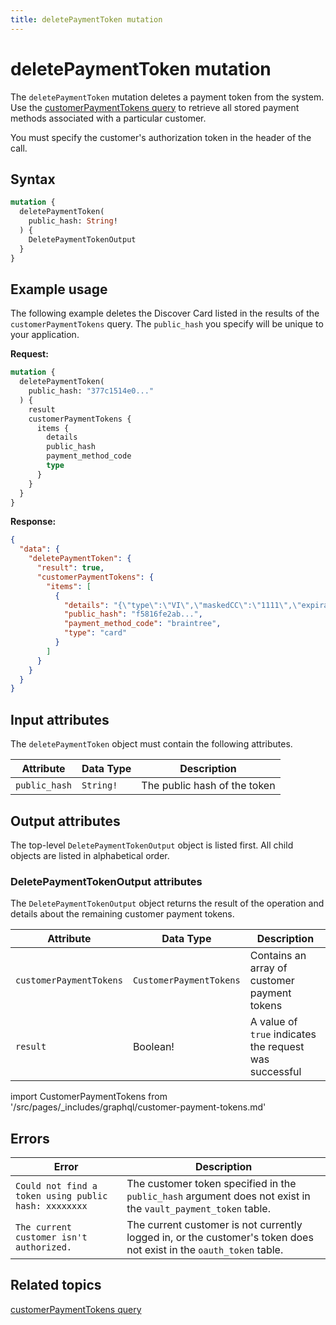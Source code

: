 ```yaml
---
title: deletePaymentToken mutation
---
```


# deletePaymentToken mutation

The `deletePaymentToken` mutation deletes a payment token from the system. Use the [customerPaymentTokens query](../queries/customer-payment-tokens.md) to retrieve all stored payment methods associated with a particular customer.

<InlineAlert variant="info" slots="text" />

You must specify the customer's authorization token in the header of the call.

## Syntax

```graphql
mutation {
  deletePaymentToken(
    public_hash: String!
  ) {
    DeletePaymentTokenOutput
  }
}
```

## Example usage

The following example deletes the Discover Card listed in the results of the `customerPaymentTokens` query. The `public_hash` you specify will be unique to your application.

**Request:**

```graphql
mutation {
  deletePaymentToken(
    public_hash: "377c1514e0..."
  ) {
    result
    customerPaymentTokens {
      items {
        details
        public_hash
        payment_method_code
        type
      }
    }
  }
}
```

**Response:**

```json
{
  "data": {
    "deletePaymentToken": {
      "result": true,
      "customerPaymentTokens": {
        "items": [
          {
            "details": "{\"type\":\"VI\",\"maskedCC\":\"1111\",\"expirationDate\":\"09\\/2022\"}",
            "public_hash": "f5816fe2ab...",
            "payment_method_code": "braintree",
            "type": "card"
          }
        ]
      }
    }
  }
}
```

## Input attributes

The `deletePaymentToken` object must contain the following attributes.

Attribute | Data Type | Description
--- | --- | ---
`public_hash` | `String!` | The public hash of the token

## Output attributes

The top-level `DeletePaymentTokenOutput` object is listed first. All child objects are listed in alphabetical order.

### DeletePaymentTokenOutput attributes

The `DeletePaymentTokenOutput` object returns the result of the operation and details about the remaining customer payment tokens.

Attribute | Data Type | Description
--- | --- | ---
`customerPaymentTokens` | `CustomerPaymentTokens` | Contains an array of customer payment tokens
`result` | Boolean! | A value of `true` indicates the request was successful

import CustomerPaymentTokens from '/src/pages/_includes/graphql/customer-payment-tokens.md'

<CustomerPaymentTokens />

## Errors

Error | Description
--- | ---
`Could not find a token using public hash: xxxxxxxx` | The customer token specified in the `public_hash` argument does not exist in the `vault_payment_token` table.
`The current customer isn't authorized.` | The current customer is not currently logged in, or the customer's token does not exist in the `oauth_token` table.

## Related topics

[customerPaymentTokens query](../queries/customer-payment-tokens.md)
